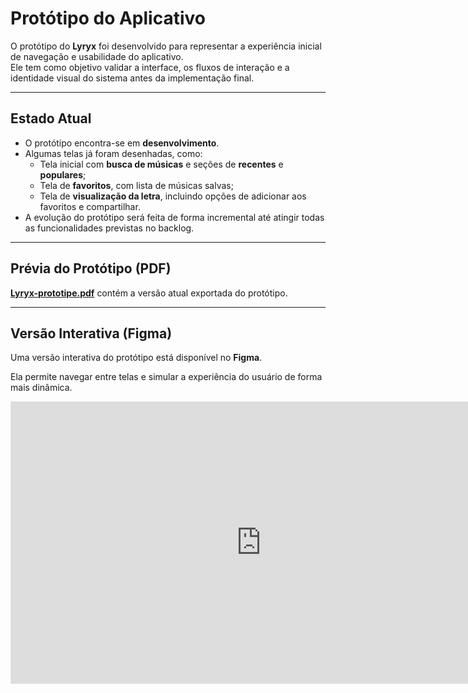 # Protótipo do Aplicativo

O protótipo do **Lyryx** foi desenvolvido para representar a experiência inicial de navegação e usabilidade do aplicativo.  
Ele tem como objetivo validar a interface, os fluxos de interação e a identidade visual do sistema antes da implementação final.  

---

## Estado Atual
- O protótipo encontra-se em **desenvolvimento**.  
- Algumas telas já foram desenhadas, como:  
  - Tela inicial com **busca de músicas** e seções de **recentes** e **populares**;  
  - Tela de **favoritos**, com lista de músicas salvas;  
  - Tela de **visualização da letra**, incluindo opções de adicionar aos favoritos e compartilhar.  
- A evolução do protótipo será feita de forma incremental até atingir todas as funcionalidades previstas no backlog.  

---

## Prévia do Protótipo (PDF)

**[Lyryx-prototipe.pdf](Lyryx-prototipe.pdf)** contém a versão atual exportada do protótipo.  

---

## Versão Interativa (Figma)

Uma versão interativa do protótipo está disponível no **Figma**.  


Ela permite navegar entre telas e simular a experiência do usuário de forma mais dinâmica.  

<iframe style="border: 1px solid rgba(0, 0, 0, 0.1);" width="800" height="450" src="https://embed.figma.com/proto/xS36s1AtNemDJeCk53tESs/Lyryx-prototipe?node-id=1-5&p=f&scaling=scale-down&content-scaling=fixed&page-id=0%3A1&starting-point-node-id=1%3A5&embed-host=share" allowfullscreen></iframe>